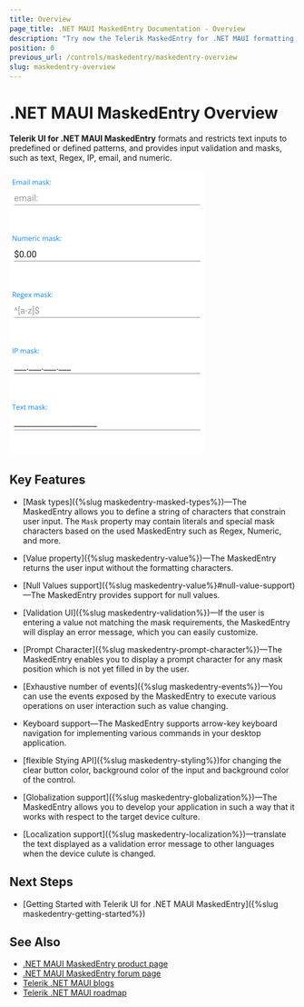 ```yaml
---
title: Overview
page_title: .NET MAUI MaskedEntry Documentation - Overview
description: "Try now the Telerik MaskedEntry for .NET MAUI formatting and restricting text to predefined patterns, and providing input validation and masks."
position: 0
previous_url: /controls/maskedentry/maskedentry-overview
slug: maskedentry-overview
---
```


# .NET MAUI MaskedEntry Overview

**Telerik UI for .NET MAUI MaskedEntry** formats and restricts text inputs to predefined or defined patterns, and provides input validation and masks, such as text, Regex, IP, email, and numeric.

![MaskedEntry Overview](images/maskedentry-overview.png)

## Key Features

* [Mask types]({%slug maskedentry-masked-types%})&mdash;The MaskedEntry allows you to define a string of characters that constrain user input. The `Mask` property may contain literals and special mask characters based on the used MaskedEntry such as Regex, Numeric, and more.

* [Value property]({%slug maskedentry-value%})&mdash;The MaskedEntry returns the user input without the formatting characters.

* [Null Values support]({%slug maskedentry-value%}#null-value-support)&mdash;The MaskedEntry provides support for null values.

* [Validation UI]({%slug maskedentry-validation%})&mdash;If the user is entering a value not matching the mask requirements, the MaskedEntry will display an error message, which you can easily customize.

* [Prompt Character]({%slug maskedentry-prompt-character%})&mdash;The MaskedEntry enables you to display a prompt character for any mask position which is not yet filled in by the user.

* [Exhaustive number of events]({%slug maskedentry-events%})&mdash;You can use the events exposed by the MaskedEntry to execute various operations on user interaction such as value changing.

* Keyboard support&mdash;The MaskedEntry supports arrow-key keyboard navigation for implementing various commands in your desktop application.

* [flexible Stying API]({%slug maskedentry-styling%})for changing the clear button color, background color of the input and background color of the control.

* [Globalization support]({%slug maskedentry-globalization%})&mdash;The MaskedEntry allows you to develop your application in such a way that it works with respect to the target device culture.

* [Localization support]({%slug maskedentry-localization%})&mdash;translate the text displayed as a validation error message to other languages when the device culute is changed.

## Next Steps

- [Getting Started with Telerik UI for .NET MAUI MaskedEntry]({%slug maskedentry-getting-started%})

## See Also

- [.NET MAUI MaskedEntry product page](https://www.telerik.com/maui-ui/maskedentry)
- [.NET MAUI MaskedEntry forum page](https://www.telerik.com/forums/maui?tagId=1852)
- [Telerik .NET MAUI blogs](https://www.telerik.com/blogs/mobile-net-maui)
- [Telerik .NET MAUI roadmap](https://www.telerik.com/support/whats-new/maui-ui/roadmap)